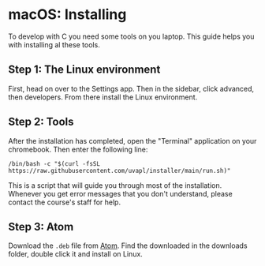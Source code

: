 # macOS: Installing

To develop with C you need some tools on you laptop. This guide helps you with installing al these tools.

## Step 1: The Linux environment

First, head on over to the Settings app. Then in the sidebar, click advanced, then developers. From there install the Linux environment.

## Step 2: Tools

After the installation has completed, open the "Terminal" application on your chromebook. Then enter the following line:

    /bin/bash -c "$(curl -fsSL https://raw.githubusercontent.com/uvapl/installer/main/run.sh)"

This is a script that will guide you through most of the installation. Whenever you get error messages that you don't understand, please contact the course's staff for help.

## Step 3: Atom

Download the `.deb` file from [Atom](https://atom.io/). Find the downloaded in the downloads folder, double click it and install on Linux.
